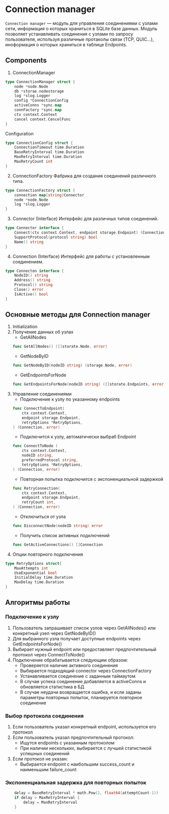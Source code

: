 # Connection manager 
`Connection manager` — модуль для управления соединениями с узлами сети, информация о которых храниться в SQLite базе данных. Модуль позволяет устанавливать соединения с узлами по запросу пользователя, используя различные протаколы связи (TCP, QUIC...), иноформация о которых храниться в таблице Endpoints.
## Components 
1. ConnectionManager
```go
type ConnectionManager struct {
    node *node.Node
    db *storae.nodestorage
    log *slog.Logger
    config *ConnectionConfig
    activeConns *sync.map
    connFactory *sync.map
    ctx context.Context
    cancel context.CencelFunc
}
```

Configuration 

```go
type ConnectionConfig struct {
    ConnectionTimeout time.Duration
    BaseRetryInterval time.Duration
    MaxRetryInterval time.Duration
    MaxRetryCount int
}
```

2. ConnectionFactory
Фабрика для создания соединений различного типа.

```go
type ConnectionFactory struct {
    connection map[string]Connector
    node *node.Node
    log *slog.Logger
}
```

3. Connector (Interface)
Интерфейс для различных типов соединений.
```go
type Connector interface {
    Connect(ctx context.Context, endpoint storage.Endpoint) (Connection, error)
    SupportProtocol(protocol string) bool
    Name() string
}
```

4. Connection (Interface)
Интерфейс для работы с установленным соединением.
```go
type Connecton interface {
    NodeID() string
    Address() string
    Protocol() string
    Close() error
    IsActive() bool
}
```

## Основные методы для Connection manager
1. Initialization
2. Получение данных об узлах
    - GetAllNodes 
    ```go 
    func GetAllNodes() ([]storate.Node, error) 
    ```
    - GetNodeByID
     ```go 
    func GetNodeByID(nodeID string) (storage.Node, error)
    ```
    - GetEndpointsForNode
     ```go 
    func GetEndpointsForNode(nodeID string) ([]storate.Endpoints, error)
    ```
3. Управление соединениями
    - Подключение к узлу по указанному endpoints
    ```go
    func ConnectToEndpoint(
        ctx context.Context,
        endpoint storage.Endpoint,
        retryOptions *RetryOptions,
    ) (Connection, error)
    ```
    - Подключится к узлу, автоматически выбраб Endpoint
    ```go
    func ConnectToNode (
        ctx context.Context,
        nodeID string,
        preferredProtocol string,
        tetryOptions *RetryOptions,
    ) (Connection, error)
    ```
    - Повторная попытка подключится с экспоненциальной задержкой
    ```go
    func RetryConnection(
        ctx context.Context,
        endpoint storage.Endpoint,
        retryCount int,
    ) (Connection, error)
    ```
    - Отключиться от узла
    ```go
    func DisconnectNode(nodeID string) error
    ```
    - Получить список активных подключений
    ```go
    func GetActiveConnections() []Connection
    ```
4. Опции повторного подключения
```go
type RetryOptions struct{
    MaxAttempts int
    UseExponential bool
    InitialDelay time.Duration
    MaxDelay time.Duration
}
```

## Алгоритмы работы
### Подключение к узлу
1. Пользователь запрашивает список узлов через GetAllNodes() или конкретный узел через GetNodeByID()
2. Для выбранного узла получает доступные endpoints через GetEndpointsForNode()
3. Выбирает нужный endpoint или предоставляет предпочтительный протокол через ConnectToNode()
4. Подключение обрабатывается следующим образом: 
    - Проверяется наличие активного соединения
    - Выбирается подходящий connector через ConnectionFactory
    - Устанавливается соединение с заданным таймаутом
    - В случае успеха соединение добавляется в activeConns и обновляется статистика в БД
    - В случае неудачи возвращается ошибка, и если заданы параметры повторных попыток, планируется повторное соединение
### Выбор протокола соединения
1. Если пользователь указал конкретный endpoint, используется его протокол
2. Если пользователь указал предпочтительный протокол: 
    - Ищутся endpoints с указанным протоколом
    - При наличии нескольких, выбирается с лучшей статистикой успешных соединений
3. Если протокол не указан: 
    - Выбирается endpoint с наибольшим success_count и наименьшим failure_count
### Экспоненциальная задержка для повторных попыток
```go
    delay = BaseRetryInterval * math.Pow(2, float64(attemptCount-1))
    if delay > MaxRetryInterval {
        delay = MaxRetryInterval
    }
```